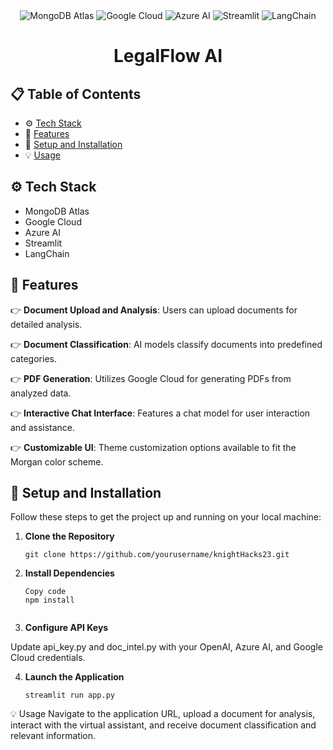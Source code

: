 <div align='center'>
    <img src="https://img.shields.io/badge/-MongoDB_Atlas-black?style=for-the-badge&logoColor=white&logo=mongodb&color=47A248" alt="MongoDB Atlas" />
    <img src="https://img.shields.io/badge/-Google_Cloud-black?style=for-the-badge&logoColor=white&logo=googlecloud&color=4285F4" alt="Google Cloud" />
    <img src="https://img.shields.io/badge/-Azure_AI-black?style=for-the-badge&logoColor=white&logo=microsoftazure&color=0078D4" alt="Azure AI" />
    <img src="https://img.shields.io/badge/-Streamlit-black?style=for-the-badge&logoColor=white&logo=streamlit&color=FF4B4B" alt="Streamlit" />
    <img src="https://img.shields.io/badge/-LangChain-black?style=for-the-badge&logoColor=white&logo=langchain&color=000000" alt="LangChain" />
</div>

<h1 align="center">LegalFlow AI</h1>

## 📋 Table of Contents

- ⚙️ [Tech Stack](#tech-stack)
- 🔋 [Features](#features)
- 🤸 [Setup and Installation](#setup-and-installation)
- 💡 [Usage](#usage)

## <a name="tech-stack">⚙️ Tech Stack</a>

- MongoDB Atlas
- Google Cloud
- Azure AI
- Streamlit
- LangChain

## <a name="features">🔋 Features</a>

👉 **Document Upload and Analysis**: Users can upload documents for detailed analysis.

👉 **Document Classification**: AI models classify documents into predefined categories.

👉 **PDF Generation**: Utilizes Google Cloud for generating PDFs from analyzed data.

👉 **Interactive Chat Interface**: Features a chat model for user interaction and assistance.

👉 **Customizable UI**: Theme customization options available to fit the Morgan color scheme.

## <a name="setup-and-installation">🤸 Setup and Installation</a>

Follow these steps to get the project up and running on your local machine:

1. **Clone the Repository**
   
   ```
   git clone https://github.com/yourusername/knightHacks23.git
2. **Install Dependencies**

    ```
    Copy code
    npm install


3. **Configure API Keys**

Update api_key.py and doc_intel.py with your OpenAI, Azure AI, and Google Cloud credentials.

4. **Launch the Application**

    ```
    streamlit run app.py

<a name="usage">💡 Usage</a>
Navigate to the application URL, upload a document for analysis, interact with the virtual assistant, and receive document classification and relevant information.




